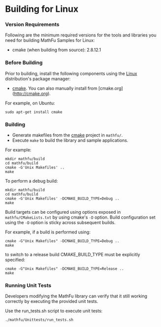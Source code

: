 # Building for Linux

### Version Requirements

Following are the minimum required versions for the tools and libraries you
need for building MathFu Samples for Linux:

-   cmake (when building from source): 2.8.12.1

### Before Building

Prior to building, install the following components using the [Linux][]
distribution's package manager:
-    [cmake][]. You can also manually install from [cmake.org]
     (http://cmake.org).

For example, on Ubuntu:

    sudo apt-get install cmake

### Building

-   Generate makefiles from the [cmake][] project in `mathfu/`.
-   Execute `make` to build the library and sample applications.

For example:

    mkdir mathfu/build
    cd mathfu/build
    cmake -G'Unix Makefiles' ..
    make

To perform a debug build:

    mkdir mathfu/build
    cd mathfu/build
    cmake -G'Unix Makefiles' -DCMAKE_BUILD_TYPE=Debug ..
    make

Build targets can be configured using options exposed in
`mathfu/CMakeLists.txt` by using cmake's `-D` option.
Build configuration set using the `-D` option is sticky across subsequent
builds.

For example, if a build is performed using:

    cmake -G"Unix Makefiles" -DCMAKE_BUILD_TYPE=Debug ..
    make

to switch to a release build CMAKE_BUILD_TYPE must be explicitly specified:

    cmake -G"Unix Makefiles" -DCMAKE_BUILD_TYPE=Release ..
    make

### Running Unit Tests

Developers modifying the MathFu library can verify that it still working
correctly by executing the provided unit tests.

Use the run\_tests.sh script to execute unit tests:

    ./mathfu/Unittests/run_tests.sh

  [cmake]: http://www.cmake.org
  [Linux]: http://en.wikipedia.org/wiki/Linux
  [Ubuntu]: http://www.ubuntu.com
